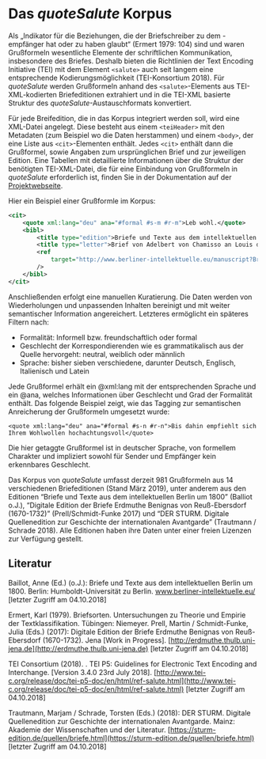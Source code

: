 # Das *quoteSalute* Korpus

Als „Indikator für die Beziehungen, die der Briefschreiber zu dem -empfänger hat oder zu haben glaubt“ (Ermert 1979: 104) sind und waren Grußformeln wesentliche Elemente der schriftlichen Kommunikation, insbesondere des Briefes. Deshalb bieten die Richtlinien der Text Encoding Initiative (TEI) mit dem Element `<salute>` auch seit langem eine entsprechende Kodierungsmöglichkeit  (TEI-Konsortium 2018). Für *quoteSalute* werden Grußformeln anhand des `<salute>`-Elements aus TEI-XML-kodierten Briefeditionen extrahiert und in die TEI-XML basierte Struktur des *quoteSalute*-Austauschformats konvertiert.

Für jede Breifedition, die in das Korpus integriert werden soll, wird eine XML-Datei angelegt. Diese besteht aus einem `<teiHeader>` mit den Metadaten (zum Beispiel wo die Daten herstammen) und einem `<body>`, der eine Liste aus `<cit>`-Elementen enthält. Jedes `<cit>` enthält dann die Grußformel, sowie Angaben zum ursprünglichen Brief und zur jeweiligen Edition. Eine Tabellen mit detaillierte Informationen über die Struktur der benötigten TEI-XML-Datei, die für eine Einbindung von Grußformeln in *quoteSalute* erforderlich ist, finden Sie in der Dokumentation auf der [Projektwebseite](https://correspsearch.net/quotesalute//index.xql?id=doc&l=de).

Hier ein Beispiel einer Grußformle im Korpus:
```xml
<cit>
    <quote xml:lang="deu" ana="#formal #s-m #r-m">Leb wohl.</quote>
    <bibl>
        <title type="edition">Briefe und Texte aus dem intellektuellen Berlin um 1800</title>
        <title type="letter">Brief von Adelbert von Chamisso an Louis de La Foye (ohne Ort, Ende Oktober 1804)</title>
        <ref
            target="http://www.berliner-intellektuelle.eu/manuscript?Brief008ChamissoandeLaFoye.xml"
        />
    </bibl>
</cit>
```

Anschließenden erfolgt eine manuellen Kuratierung. Die Daten werden von Wiederholungen und unpassenden Inhalten bereinigt und mit weiter semantischer Information angereichert. Letzteres ermöglicht ein späteres Filtern nach:

* Formalität: Informell bzw. freundschaftlich oder formal
* Geschlecht der Korrespondierenden wie es grammatikalisch aus der Quelle hervorgeht: neutral, weiblich oder männlich
* Sprache: bisher sieben verschiedene, darunter Deutsch, Englisch, Italienisch und Latein

Jede Grußformel erhält ein @xml:lang mit der entsprechenden Sprache und ein @ana, welches Informationen über Geschlecht und Grad der Formalität enthält. Das folgende Beispiel zeigt, wie das Tagging zur semantischen Anreicherung der Grußformeln umgesetzt wurde:

    <quote xml:lang="deu" ana="#formal #s-n #r-n">Bis dahin empfiehlt sich Ihrem Wohlwollen hochachtungsvoll</quote>

Die hier getaggte Grußformel ist in deutscher Sprache, von formellem Charakter und impliziert sowohl für Sender und Empfänger kein erkennbares Geschlecht.

Das Korpus von *quoteSalute* umfasst derzeit 981 Grußformeln aus 14 verschiedenen Briefeditionen (Stand März 2019), unter anderem aus den Editionen “Briefe und Texte aus dem intellektuellen Berlin um 1800” (Balliot o.J.), “Digitale Edition der Briefe Erdmuthe Benignas von Reuß-Ebersdorf (1670-1732)” (Prell/Schmidt-Funke 2017) und “DER STURM. Digitale Quellenedition zur Geschichte der internationalen Avantgarde” (Trautmann / Schrade 2018). Alle Editionen haben ihre Daten unter einer freien Lizenzen zur Verfügung gestellt. 

## Literatur

Baillot, Anne (Ed.) (o.J.): Briefe und Texte aus dem intellektuellen Berlin um 1800. Berlin: Humboldt-Universität zu Berlin. www.berliner-intellektuelle.eu/  [letzter Zugriff am 04.10.2018]

Ermert, Karl (1979). Briefsorten. Untersuchungen zu Theorie und Empirie der Textklassifikation. Tübingen: Niemeyer.
Prell, Martin / Schmidt-Funke, Julia (Eds.) (2017): Digitale Edition der Briefe Erdmuthe Benignas von Reuß-Ebersdorf (1670-1732). Jena [Work in Progress]. [http://erdmuthe.thulb.uni-jena.de](http://erdmuthe.thulb.uni-jena.de)  [letzter Zugriff am 04.10.2018]

TEI Consortium (2018). <salute>. TEI P5: Guidelines for Electronic Text Encoding and Interchange. [Version 3.4.0 23rd July 2018]. [http://www.tei-c.org/release/doc/tei-p5-doc/en/html/ref-salute.html](http://www.tei-c.org/release/doc/tei-p5-doc/en/html/ref-salute.html) [letzter Zugriff am 04.10.2018]

Trautmann, Marjam / Schrade, Torsten (Eds.) (2018): DER STURM. Digitale Quellenedition zur Geschichte der internationalen Avantgarde. Mainz: Akademie der Wissenschaften und der Literatur. [https://sturm-edition.de/quellen/briefe.html](https://sturm-edition.de/quellen/briefe.html)  [letzter Zugriff am 04.10.2018]